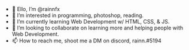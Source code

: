 - 👋 Ello, I’m @rainnfx
- 👀 I’m interested in programming, photoshop, reading.
- 🌱 I’m currently learning Web Development w/ HTML, CSS, & JS.
- 💞️ I’m looking to collaborate on learning more and helping people with Web Development.
- 📫 How to reach me, shoot me a DM on discord, rainn.#5194

<!---
rainnfx/rainnfx is a ✨ special ✨ repository because its `README.md` (this file) appears on your GitHub profile.
You can click the Preview link to take a look at your changes.
--->
